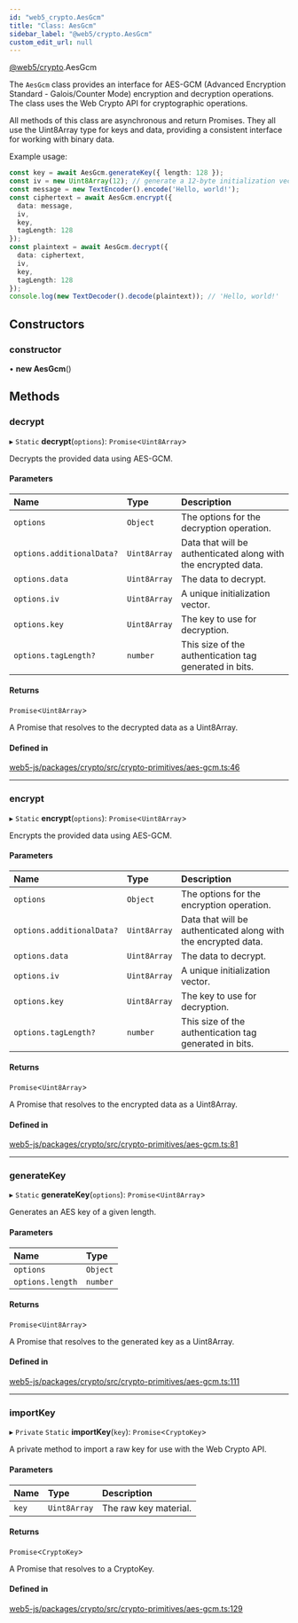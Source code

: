 ```yaml
---
id: "web5_crypto.AesGcm"
title: "Class: AesGcm"
sidebar_label: "@web5/crypto.AesGcm"
custom_edit_url: null
---
```


[@web5/crypto](../modules/web5_crypto.md).AesGcm

The `AesGcm` class provides an interface for AES-GCM
(Advanced Encryption Standard - Galois/Counter Mode) encryption and
decryption operations. The class uses the Web Crypto API for
cryptographic operations.

All methods of this class are asynchronous and return Promises. They all
use the Uint8Array type for keys and data, providing a consistent
interface for working with binary data.

Example usage:

```ts
const key = await AesGcm.generateKey({ length: 128 });
const iv = new Uint8Array(12); // generate a 12-byte initialization vector
const message = new TextEncoder().encode('Hello, world!');
const ciphertext = await AesGcm.encrypt({
  data: message,
  iv,
  key,
  tagLength: 128
});
const plaintext = await AesGcm.decrypt({
  data: ciphertext,
  iv,
  key,
  tagLength: 128
});
console.log(new TextDecoder().decode(plaintext)); // 'Hello, world!'
```

## Constructors

### constructor

• **new AesGcm**()

## Methods

### decrypt

▸ `Static` **decrypt**(`options`): `Promise`<`Uint8Array`\>

Decrypts the provided data using AES-GCM.

#### Parameters

| Name | Type | Description |
| :------ | :------ | :------ |
| `options` | `Object` | The options for the decryption operation. |
| `options.additionalData?` | `Uint8Array` | Data that will be authenticated along with the encrypted data. |
| `options.data` | `Uint8Array` | The data to decrypt. |
| `options.iv` | `Uint8Array` | A unique initialization vector. |
| `options.key` | `Uint8Array` | The key to use for decryption. |
| `options.tagLength?` | `number` | This size of the authentication tag generated in bits. |

#### Returns

`Promise`<`Uint8Array`\>

A Promise that resolves to the decrypted data as a Uint8Array.

#### Defined in

[web5-js/packages/crypto/src/crypto-primitives/aes-gcm.ts:46](https://github.com/TBD54566975/web5-js/blob/ff920f5/packages/crypto/src/crypto-primitives/aes-gcm.ts#L46)

___

### encrypt

▸ `Static` **encrypt**(`options`): `Promise`<`Uint8Array`\>

Encrypts the provided data using AES-GCM.

#### Parameters

| Name | Type | Description |
| :------ | :------ | :------ |
| `options` | `Object` | The options for the encryption operation. |
| `options.additionalData?` | `Uint8Array` | Data that will be authenticated along with the encrypted data. |
| `options.data` | `Uint8Array` | The data to decrypt. |
| `options.iv` | `Uint8Array` | A unique initialization vector. |
| `options.key` | `Uint8Array` | The key to use for decryption. |
| `options.tagLength?` | `number` | This size of the authentication tag generated in bits. |

#### Returns

`Promise`<`Uint8Array`\>

A Promise that resolves to the encrypted data as a Uint8Array.

#### Defined in

[web5-js/packages/crypto/src/crypto-primitives/aes-gcm.ts:81](https://github.com/TBD54566975/web5-js/blob/ff920f5/packages/crypto/src/crypto-primitives/aes-gcm.ts#L81)

___

### generateKey

▸ `Static` **generateKey**(`options`): `Promise`<`Uint8Array`\>

Generates an AES key of a given length.

#### Parameters

| Name | Type |
| :------ | :------ |
| `options` | `Object` |
| `options.length` | `number` |

#### Returns

`Promise`<`Uint8Array`\>

A Promise that resolves to the generated key as a Uint8Array.

#### Defined in

[web5-js/packages/crypto/src/crypto-primitives/aes-gcm.ts:111](https://github.com/TBD54566975/web5-js/blob/ff920f5/packages/crypto/src/crypto-primitives/aes-gcm.ts#L111)

___

### importKey

▸ `Private` `Static` **importKey**(`key`): `Promise`<`CryptoKey`\>

A private method to import a raw key for use with the Web Crypto API.

#### Parameters

| Name | Type | Description |
| :------ | :------ | :------ |
| `key` | `Uint8Array` | The raw key material. |

#### Returns

`Promise`<`CryptoKey`\>

A Promise that resolves to a CryptoKey.

#### Defined in

[web5-js/packages/crypto/src/crypto-primitives/aes-gcm.ts:129](https://github.com/TBD54566975/web5-js/blob/ff920f5/packages/crypto/src/crypto-primitives/aes-gcm.ts#L129)
